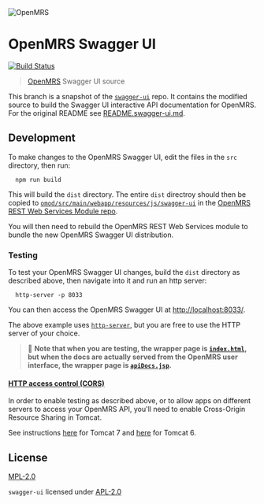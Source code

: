 <img src="https://talk.openmrs.org/uploads/default/original/2X/f/f1ec579b0398cb04c80a54c56da219b2440fe249.jpg" alt="OpenMRS"/>

# OpenMRS Swagger UI
[![Build Status](https://travis-ci.org/psbrandt/openmrs-contrib-apidocs.svg?branch=swagger-ui)](https://travis-ci.org/psbrandt/openmrs-contrib-apidocs)
> [OpenMRS](http://openmrs.org) Swagger UI source

This branch is a snapshot of the [`swagger-ui`](https://github.com/swagger-api/swagger-ui) repo.
It contains the modified source to build the Swagger UI interactive API documentation for OpenMRS.
For the original README see [README.swagger-ui.md]('./README.swagger-ui.md').

## Development

To make changes to the OpenMRS Swagger UI, edit the files in the `src` directory,
then run:

```
  npm run build
```

This will build the `dist` directory. The entire `dist` directroy should then
be copied to [`omod/src/main/webapp/resources/js/swagger-ui`](https://github.com/openmrs/openmrs-module-webservices.rest/tree/master/omod/src/main/webapp/resources/js/swagger-ui/) in the [OpenMRS REST Web Services
Module repo](https://github.com/openmrs/openmrs-module-webservices.rest).

You will then need to rebuild the OpenMRS REST Web Services module to bundle
the new OpenMRS Swagger UI distribution.

### Testing

To test your OpenMRS Swagger UI changes, build the `dist` directory as described
above, then navigate into it and run an http server:

```
  http-server -p 8033
```

You can then access the OpenMRS Swagger UI at [http://localhost:8033/](http://localhost:8033/).

The above example uses [`http-server`](https://www.npmjs.com/package/http-server),
but you are free to use the HTTP server of your choice.

> :pushpin: **Note that when you are testing, the wrapper page is [`index.html`]('./src/index.html'), but
> when the docs are actually served from the OpenMRS user interface, the wrapper
> page is [`apiDocs.jsp`](https://github.com/openmrs/openmrs-module-webservices.rest/blob/master/omod/src/main/webapp/apiDocs.jsp).**

#### [HTTP access control (CORS)](https://developer.mozilla.org/en-US/docs/Web/HTTP/Access_control_CORS)

In order to enable testing as described above, or to allow apps on different servers
to access your OpenMRS API, you'll need to enable Cross-Origin Resource Sharing
in Tomcat.

See instructions [here](http://enable-cors.org/server_tomcat.html) for Tomcat 7 and [here](https://www.dforge.net/2013/09/16/enabling-cors-on-apache-tomcat-6/) for Tomcat 6.

## License

[MPL-2.0](http://openmrs.org/license/)

`swagger-ui` licensed under [APL-2.0]('./LICENSE')
